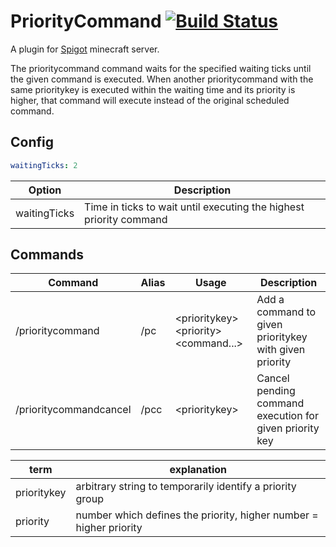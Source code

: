 # PriorityCommand [![Build Status](https://s.janmm14.de/prioritycommand-buildstatus)](https://s.janmm14.de/prioritycommand-ci)

A plugin for [Spigot](https://www.spigotmc.org/) minecraft server.

The prioritycommand command waits for the specified waiting ticks until the given command is executed. When another prioritycommand with the same prioritykey is executed within the waiting time and its priority is higher, that command will execute instead of the original scheduled command.

## Config
```yaml
waitingTicks: 2
```
| Option | Description |
| ------ | ----------- |
| waitingTicks | Time in ticks to wait until executing the highest priority command |

## Commands

| Command                | Alias | Usage                                                   | Description | 
| ---------------------- | ----- | ------------------------------------------------------- | ----------- |
| /prioritycommand       | /pc   | &lt;prioritykey&gt; &lt;priority&gt; &lt;command...&gt; | Add a command to given prioritykey with given priority |
| /prioritycommandcancel | /pcc  | &lt;prioritykey&gt;                                     | Cancel pending command execution for given priority key |

| term        | explanation |  
| ----------- | ----------- |
| prioritykey | arbitrary string to temporarily identify a priority group |
| priority    | number which defines the priority, higher number = higher priority |
